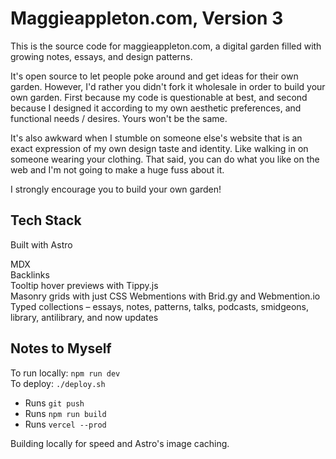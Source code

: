 # Maggieappleton.com, Version 3

This is the source code for maggieappleton.com, a digital garden filled with growing notes, essays,
and design patterns.

It's open source to let people poke around and get ideas for their own garden. However, I'd rather
you didn't fork it wholesale in order to build your own garden. First because my code is
questionable at best, and second because I designed it according to my own aesthetic preferences,
and functional needs / desires. Yours won't be the same.

It's also awkward when I stumble on someone else's website that is an exact expression of my own
design taste and identity. Like walking in on someone wearing your clothing. That said, you can do
what you like on the web and I'm not going to make a huge fuss about it.

I strongly encourage you to build your own garden!

## Tech Stack

Built with Astro

MDX  
Backlinks  
Tooltip hover previews with Tippy.js  
Masonry grids with just CSS Webmentions with Brid.gy and Webmention.io  
Typed collections – essays, notes, patterns, talks, podcasts, smidgeons, library, antilibrary, and
now updates

## Notes to Myself

To run locally: `npm run dev`  
To deploy: `./deploy.sh`

- Runs `git push`
- Runs `npm run build`
- Runs `vercel --prod`

Building locally for speed and Astro's image caching.
